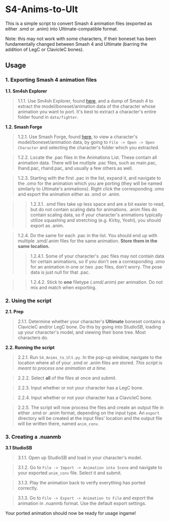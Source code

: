 # S4-Anims-to-Ult

This is a simple script to convert Smash 4 animation files (exported as either .smd or .anim) into Ultimate-compatible format.

Note: this may not work with some characters, if their boneset has been fundamentally changed between Smash 4 and Ultimate (barring the addition of LegC or ClavicleC bones).

## Usage
### 1. Exporting Smash 4 animation files
**1.1. Sm4sh Explorer**  
 >1.1.1. Use Sm4sh Explorer, found [here](https://github.com/Deinonychus71/Sm4shExplorer), and a dump of Smash 4 to extract the model/boneset/animation data of the character whose animation you want to port. It's best to extract a character's entire folder found in `data/fighter`.

**1.2. Smash Forge**  
 >1.2.1. Use Smash Forge, found [here](https://github.com/jam1garner/Smash-Forge), to view a character's model/boneset/animation data, by going to `File -> Open -> Open Character` and selecting the character's folder which you extracted.  
 
 >1.2.2. Locate the .pac files in the Animations List. These contain all animation data. There will be mutliple .pac files, such as main.pac, lhand.pac, rhand.pac, and usually a few others as well.
 
 >1.2.3. Starting with the first .pac in the list, expand it, and navigate to the .omo for the animation which you are porting (they will be named similarly to Ultimate's animations). Right click the corresponding .omo and export the animation either as .smd or .anim.
 
 >>1.2.3.1. .smd files take up less space and are a bit easier to read, but do not contain scaling data for animations. .anim files do contain scaling data, so if your character's animations typically utilize squashing and stretching (e.g. Kirby, Yoshi), you should export as .anim.
 
 >1.2.4. Do the same for each .pac in the list. You should end up with multiple .smd/.anim files for the same animation. **Store them in the same location.**
 >>1.2.4.1. Some of your character's .pac files may not contain data for certain animations, so if you don't see a corresponding .omo for an animation in one or two .pac files, don't worry. The pose data is just null for that .pac.
 
 >>1.2.4.2. Stick to **one** filetype (.smd/.anim) per animation. Do not mix and match when exporting.
 
### 2. Using the script
**2.1. Prep**
>2.1.1. Determine whether your character's **Ultimate** boneset contains a ClavicleC and/or LegC bone. Do this by going into StudioSB, loading up your character's model, and viewing their bone tree. Most characters do.

**2.2. Running the script**
>2.2.1. Run `S4_Anims_to_Ult.py`. In the pop-up window, navigate to the location where all of your .smd or .anim files are stored. *This script is meant to process one animation at a time.*

>2.2.2. Select **all** of the files at once and submit.

>2.2.3. Input whether or not your character has a LegC bone.

>2.2.4. Input whether or not your character has a ClavicleC bone.

>2.2.5. The script will now process the files and create an output file in either .smd or .anim format, depending on the input type. An `export` directory will be created at the input files' location and the output file will be written there, named `anim_conv`.
### 3. Creating a .nuanmb
**3.1 StudioSB**
>3.1.1. Open up StudioSB and load in your character's model.

>3.1.2. Go to `File -> Import -> Animation into Scene` and navigate to your exported `anim_conv` file. Select it and submit.

>3.1.3. Play the animation back to verify everything has ported correctly.

>3.1.3. Go to `File -> Export -> Animation to File` and export the animation in .nuanmb format. Use the default export settings.

Your ported animation should now be ready for usage ingame!
